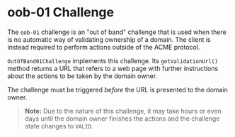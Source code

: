 # oob-01 Challenge

The `oob-01` challenge is an "out of band" challenge that is used when there is no automatic way of validating ownership of a domain. The client is instead required to perform actions outside of the ACME protocol.

`OutOfBand01Challenge` implements this challenge. Its `getValidationUrl()` method returns a URL that refers to a web page with further instructions about the actions to be taken by the domain owner.

The challenge must be triggered _before_ the URL is presented to the domain owner.

> __Note:__ Due to the nature of this challenge, it may take hours or even days until the domain owner finishes the actions and the challenge state changes to `VALID`.

